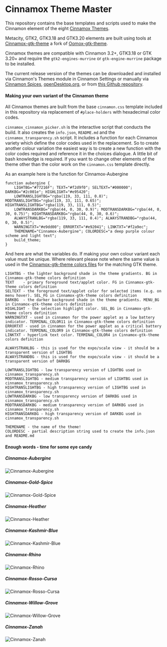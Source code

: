 Cinnamox Theme Master
=====

This repository contains the base templates and scripts used to make the Cinnamon element of the eight [Cinnamox Themes](https://github.com/smurphos/cinnamox_themes/releases).

Metacity, GTK2, GTK3.18 and GTK3.20 elements are built using tools at [Cinnamox-gtk-theme](https://github.com/smurphos/cinnamox-gtk-theme) a fork of [Oomox-gtk-theme](https://github.com/actionless/oomox-gtk-theme).

Cinnamox themes are compatible with Cinnamon 3.2+, GTK3.18 or GTK 3.20+ and require the `gtk2-engines-murrine` or `gtk-engine-murrine` package to be installed.

The current release version of the themes can be downloaded and installed via Cinnamon's Themes module in Cinnamon Settings or manually via [Cinnamon Spices](https://cinnamon-spices.linuxmint.com/themes), [openDesktop.org](https://www.opendesktop.org/member/491875/), or from [this Github repository](https://github.com/smurphos/cinnamox_themes/releases).

#### Making your own variant of the Cinnamon theme

All Cinnamox themes are built from the base `cinnamon.css` template included in this repository via replacement of `#place-holders` with hexadecimal color codes.

`cinnamox_cinnamon_picker.sh` is the interactive script that conducts the build. It also creates the `info.json`, `README.md` and the `cinnamox_transparency.sh` script. It includes a function for each Cinnamox variety which define the color codes used in the replacement. So to create another colour variation the easiest way is to create a new function with the color codes required and reference it in the choices dialogue. A little bit of bash knowledge is required. If you want to change other elements of the theme other than the color work on the `cinnamon.css` template directly.

As an example here is the function for Cinnamox-Aubergine

```
function aubergine {
	LIGHTBG="#77216F"; TEXT="#f2d9f0"; SELTEXT="#000000"; DARKBG="#2c001e"; HIGHLIGHT="#e95420";
	LOWTRANSLIGHTBG="rgba(119, 33, 111, 0.8)"; MODTRANSLIGHTBG="rgba(119, 33, 111, 0.65)"; HIGHTRANSLIGHTBG="rgba(119, 33, 111, 0.5)";
	LOWTRANSDARKBG="rgba(44, 0, 30, 0.9)"; MODTRANSDARKBG="rgba(44, 0, 30, 0.75)"; HIGHTRANSDARKBG="rgba(44, 0, 30, 0.6)";
	ALWAYSTRANLBG="rgba(119, 33, 111, 0.4)"; ALWAYSTRANDBG="rgba(44, 0, 30, 0.5)";
	WARNINGTXT="#e9dd00"; ERRORTXT="#e92041"; LINKTXT="#f2a9ec";
	THEMENAME="Cinnamox-Aubergine"; COLORDESC="a deep purple colour scheme and light text";
	build_theme;
}
```
And here are what the variables do. If making your own colour variant each value must be unique. Where relevant please note where the same value is used in the [Cinnamox-gtk-theme colors files](https://github.com/smurphos/cinnamox-gtk-theme/tree/master/test/colors) for the matching GTK theme.

```
LIGHTBG - the lighter background shade in the theme gradients. BG in Cinnamox-gtk-theme colors definition
TEXT	- primary foreground text/applet color. FG in Cinnamox-gtk-theme colors definition
SELTEXT - the foreground text/applet color for selected items (e.g. on menu hover). SEL_FG in Cinnamox-gtk-theme colors definition
DARKBG  - the darker background shade in the theme gradients. MENU_BG in Cinnamox-gtk-theme colors definition
HIGHLIGHT - the selection highlight color. SEL_BG in Cinnamox-gtk-theme colors definition
WARNINGTXT - used in cinnamon for the power applet as a low battery indicator. TERMINAL_COLOR11 in Cinnamox-gtk-theme colors definition 
ERRORTXT - used in cinnamon for the power applet as a critical battery indicator. TERMINAL_COLOR9 in Cinnamox-gtk-theme colors definition
LINKTXT - hyperlink text color. TERMINAL_COLOR4 in Cinnamox-gtk-theme colors definition

ALWAYSTRANLBG - this is used for the expo/scale view - it should be a transparent version of LIGHTBG
ALWAYSTRANDBG - this is used for the expo/scale view - it should be a transparent version of DARKBG

LOWTRANSLIGHTBG - low transparency version of LIGHTBG used in cinnamox_transparency.sh
MODTRANSLIGHTBG - medium transparency version of LIGHTBG used in cinnamox_transparency.sh
HIGHTRANSLIGHTBG - high transparency version of LIGHTBG used in cinnamox_transparency.sh
LOWTRANSDARKBG - low transparency version of DARKBG used in cinnamox_transparency.sh
MODTRANSDARKBG - medium transparency version of DARKBG used in cinnamox_transparency.sh
HIGHTRANSDARKBG - high transparency version of DARKBG used in cinnamox_transparency.sh

THEMENAME - the name of the theme!
COLORDESC - partial description string used to create the info.json and README.md
```

#### Enough words - time for some eye candy

##### Cinnamox-Aubergine

![Cinnamox-Aubergine](https://github.com/smurphos/cinnamox_themes/raw/master/Cinnamox-Aubergine/cinnamon/thumbnail.png "Cinnamox-Aubergine")

##### Cinnamox-Gold-Spice

![Cinnamox-Gold-Spice](https://github.com/smurphos/cinnamox_themes/raw/master/Cinnamox-Gold-Spice/cinnamon/thumbnail.png "Cinnamox-Gold-Spice")

##### Cinnamox-Heather

![Cinnamox-Heather](https://github.com/smurphos/cinnamox_themes/raw/master/Cinnamox-Heather/cinnamon/thumbnail.png "Cinnamox-Heather")

##### Cinnamox-Kashmir-Blue

![Cinnamox-Kashmir-Blue](https://github.com/smurphos/cinnamox_themes/raw/master/Cinnamox-Kashmir-Blue/cinnamon/thumbnail.png "Cinnamox-Kashmir-Blue")

##### Cinnamox-Rhino

![Cinnamox-Rhino](https://github.com/smurphos/cinnamox_themes/raw/master/Cinnamox-Rhino/cinnamon/thumbnail.png "Cinnamox-Rhino")

##### Cinnamox-Rosso-Cursa

![Cinnamox-Rosso-Cursa](https://github.com/smurphos/cinnamox_themes/raw/master/Cinnamox-Rosso-Cursa/cinnamon/thumbnail.png "Cinnamox-Rosso-Cursa")

##### Cinnamox-Willow-Grove

![Cinnamox-Willow-Grove](https://github.com/smurphos/cinnamox_themes/raw/master/Cinnamox-Willow-Grove/cinnamon/thumbnail.png "Cinnamox-Willow-Grove")

##### Cinnamox-Zanah

![Cinnamox-Zanah](https://github.com/smurphos/cinnamox_themes/raw/master/Cinnamox-Zanah/cinnamon/thumbnail.png "Cinnamox-Zanah")

